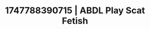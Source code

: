 ---
categories:
- Eye contact kink
- Subtle dominance
- Consent-based play
- 3D animation
- Erotic slow burn
image: /assets/images/1747788390715.jpg
layout: post
seo:
  description: Featured content with sensual Scat Fetish, ABDL Play. HD images available.
  keywords: Scat Fetish, ABDL Play
  og_image: /assets/images/1747788390715.jpg
  schema_type: VisualArtwork
tags:
- ABDL Play
- Scat Fetish
- '#1747788390715'
title: 1747788390715 | ABDL Play Scat Fetish
---